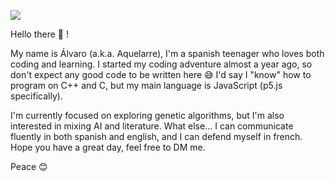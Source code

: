 ![](https://pa1.narvii.com/6600/763578b44c724ab3cf52586976423ce9145b47aa_hq.gif)

Hello there 👋 !

My name is Álvaro (a.k.a. Aquelarre), I'm a spanish teenager who loves both coding and learning. 
I started my coding adventure almost a year ago, so don't expect any good code to be written here 😅 
I'd say I "know" how to program on C++ and C, but my main language is JavaScript (p5.js specifically). 

I'm currently focused on exploring genetic algorithms, but I'm also interested in mixing AI and literature.
What else... I can communicate fluently in both spanish and english, and I can defend myself in french. Hope you have a great day, feel free to DM me.

Peace 😊
